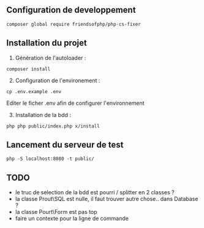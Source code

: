 ## Configuration de developpement
```shell
composer global require friendsofphp/php-cs-fixer
```
## Installation du projet

1. Génération de l'autoloader :
```shell
composer install
```

2. Configuration de l'environement :
```shell
cp .env.example .env
```
Editer le ficher .env afin de configurer l'environnement

3. Installation de la bdd :
```shell
php php public/index.php x/install
```

## Lancement du serveur de test
```shell
php -S localhost:8080 -t public/
```

## TODO
* le truc de selection de la bdd est pourri / splitter en 2 classes ?
* la classe Prout\SQL est nulle, il faut trouver autre chose.. dans Database ?
* la classe Pourt\Form est pas top
* faire un contexte pour la ligne de commande

